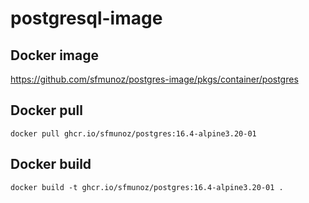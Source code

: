 # postgresql-image

## Docker image

https://github.com/sfmunoz/postgres-image/pkgs/container/postgres

## Docker pull

```
docker pull ghcr.io/sfmunoz/postgres:16.4-alpine3.20-01
```

## Docker build

```
docker build -t ghcr.io/sfmunoz/postgres:16.4-alpine3.20-01 .
```
